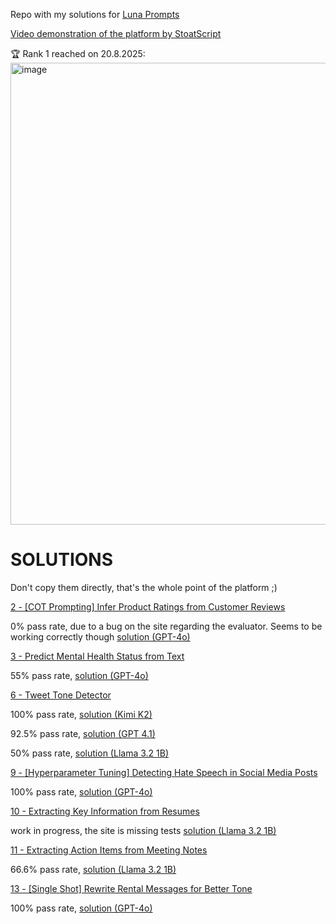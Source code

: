 Repo with my solutions for [Luna Prompts](https://lunaprompts.com/)

[Video demonstration of the platform by StoatScript](https://www.youtube.com/watch?v=8dK8JlX_8n0)

🏆 Rank 1 reached on 20.8.2025:
<img width="990" height="739" alt="image" src="https://github.com/user-attachments/assets/c972cb34-69a7-445e-868e-3efdcb0d2e01" />

# SOLUTIONS
Don't copy them directly, that's the whole point of the platform ;)

[2 - [COT Prompting] Infer Product Ratings from Customer Reviews](https://lunaprompts.com/challenges/2)

0% pass rate, due to a bug on the site regarding the evaluator. Seems to be working correctly though [solution (GPT-4o)](https://github.com/mikaeltorni/luna_prompts_solutions/blob/master/2_COT_Prompting-Infer_Product_Ratings_from_Customer_Reviews-GPT-4o.md)

[3 - Predict Mental Health Status from Text](https://lunaprompts.com/challenges/3)

55% pass rate, [solution (GPT-4o)](https://github.com/mikaeltorni/luna_prompts_solutions/blob/master/3_Predict_Mental_Health_Status_from_Text-GPT-4o.md)

[6 - Tweet Tone Detector](https://lunaprompts.com/challenges/6)

100% pass rate, [solution (Kimi K2)](https://github.com/mikaeltorni/luna_prompts_solutions/blob/master/6_Tweet_Tone_Detector/6_Tweet_Tone_Detector-kimi-k2.xml)

92.5% pass rate, [solution (GPT 4.1)](https://github.com/mikaeltorni/luna_prompts_solutions/blob/master/6_Tweet_Tone_Detector/6_Tweet_Tone_Detector-gpt-4.1.xml)

50% pass rate, [solution (Llama 3.2 1B)](https://github.com/mikaeltorni/luna_prompts_solutions/blob/master/6_Tweet_Tone_Detector/6_Tweet_Tone_Detector-llama-3.2-1b.xml)

[9 - [Hyperparameter Tuning] Detecting Hate Speech in Social Media Posts](https://lunaprompts.com/challenges/9)

100% pass rate, [solution (GPT-4o)](https://github.com/mikaeltorni/luna_prompts_solutions/blob/master/9_Hyperparameter_Tuning-Detecting_Hate_Speech_in_Social_Media_Posts-GPT-4o.md)

[10 - Extracting Key Information from Resumes](https://lunaprompts.com/challenges/10)

work in progress, the site is missing tests [solution (Llama 3.2 1B)](https://github.com/mikaeltorni/luna_prompts_solutions/blob/master/10_Extracting_Key_Information_from_Resumes-llama-3.2-1b.md)

[11 - Extracting Action Items from Meeting Notes](https://lunaprompts.com/challenges/11)

66.6% pass rate, [solution (Llama 3.2 1B)](https://github.com/mikaeltorni/luna_prompts_solutions/blob/master/11_Extracting_Action_Items_from_Meeting_Notes-llama-3.2-1b.xml)

[13 - [Single Shot] Rewrite Rental Messages for Better Tone](https://lunaprompts.com/challenges/13)

100% pass rate, [solution (GPT-4o)](https://github.com/mikaeltorni/luna_prompts_solutions/blob/master/13_Single_Shot-Rewrite_Rental_Messages_for_Better_Tone-GPT-4o.md)
